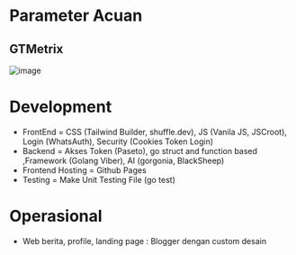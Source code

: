 # Parameter Acuan

## GTMetrix
![image](https://user-images.githubusercontent.com/11188109/222995180-6544137c-0068-4861-a1c4-0704b2ea11e4.png)


# Development 
- FrontEnd = CSS (Tailwind Builder, shuffle.dev), JS (Vanila JS, JSCroot), Login (WhatsAuth), Security (Cookies Token Login)
- Backend = Akses Token (Paseto), go struct and function based ,Framework (Golang Viber), AI (gorgonia, BlackSheep)
- Frontend Hosting  = Github Pages
- Testing = Make Unit Testing File (go test)

# Operasional
- Web berita, profile, landing page : Blogger dengan custom desain

